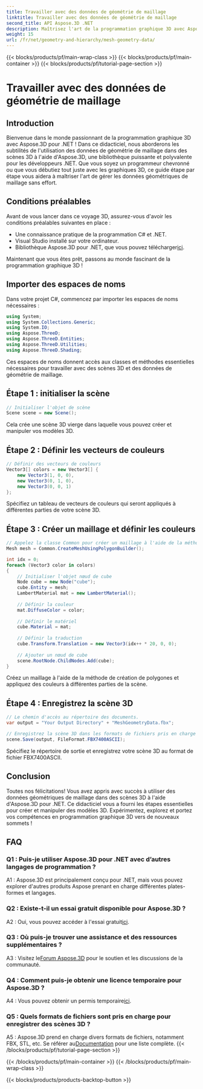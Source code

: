 ```yaml
---
title: Travailler avec des données de géométrie de maillage
linktitle: Travailler avec des données de géométrie de maillage
second_title: API Aspose.3D .NET
description: Maîtrisez l'art de la programmation graphique 3D avec Aspose.3D pour .NET. Créez, manipulez et enregistrez de superbes scènes 3D sans effort.
weight: 15
url: /fr/net/geometry-and-hierarchy/mesh-geometry-data/
---
```


{{< blocks/products/pf/main-wrap-class >}}
{{< blocks/products/pf/main-container >}}
{{< blocks/products/pf/tutorial-page-section >}}

# Travailler avec des données de géométrie de maillage

## Introduction

Bienvenue dans le monde passionnant de la programmation graphique 3D avec Aspose.3D pour .NET ! Dans ce didacticiel, nous aborderons les subtilités de l'utilisation des données de géométrie de maillage dans des scènes 3D à l'aide d'Aspose.3D, une bibliothèque puissante et polyvalente pour les développeurs .NET. Que vous soyez un programmeur chevronné ou que vous débutiez tout juste avec les graphiques 3D, ce guide étape par étape vous aidera à maîtriser l'art de gérer les données géométriques de maillage sans effort.

## Conditions préalables

Avant de vous lancer dans ce voyage 3D, assurez-vous d'avoir les conditions préalables suivantes en place :

- Une connaissance pratique de la programmation C# et .NET.
- Visual Studio installé sur votre ordinateur.
- Bibliothèque Aspose.3D pour .NET, que vous pouvez télécharger[ici](https://releases.aspose.com/3d/net/).

Maintenant que vous êtes prêt, passons au monde fascinant de la programmation graphique 3D !

## Importer des espaces de noms

Dans votre projet C#, commencez par importer les espaces de noms nécessaires :

```csharp
using System;
using System.Collections.Generic;
using System.IO;
using Aspose.ThreeD;
using Aspose.ThreeD.Entities;
using Aspose.ThreeD.Utilities;
using Aspose.ThreeD.Shading;
```

Ces espaces de noms donnent accès aux classes et méthodes essentielles nécessaires pour travailler avec des scènes 3D et des données de géométrie de maillage.

## Étape 1 : initialiser la scène

```csharp
// Initialiser l'objet de scène
Scene scene = new Scene();
```

Cela crée une scène 3D vierge dans laquelle vous pouvez créer et manipuler vos modèles 3D.

## Étape 2 : Définir les vecteurs de couleurs

```csharp
// Définir des vecteurs de couleurs
Vector3[] colors = new Vector3[] {
    new Vector3(1, 0, 0),
    new Vector3(0, 1, 0),
    new Vector3(0, 0, 1)
};
```

Spécifiez un tableau de vecteurs de couleurs qui seront appliqués à différentes parties de votre scène 3D.

## Étape 3 : Créer un maillage et définir les couleurs

```csharp
// Appelez la classe Common pour créer un maillage à l'aide de la méthode de création de polygones pour définir l'instance de maillage
Mesh mesh = Common.CreateMeshUsingPolygonBuilder();

int idx = 0;
foreach (Vector3 color in colors)
{
    // Initialiser l'objet nœud de cube
    Node cube = new Node("cube");
    cube.Entity = mesh;
    LambertMaterial mat = new LambertMaterial();
    
    // Définir la couleur
    mat.DiffuseColor = color;
    
    // Définir le matériel
    cube.Material = mat;
    
    // Définir la traduction
    cube.Transform.Translation = new Vector3(idx++ * 20, 0, 0);
    
    // Ajouter un nœud de cube
    scene.RootNode.ChildNodes.Add(cube);
}
```

Créez un maillage à l'aide de la méthode de création de polygones et appliquez des couleurs à différentes parties de la scène.

## Étape 4 : Enregistrez la scène 3D

```csharp
// Le chemin d'accès au répertoire des documents.
var output = "Your Output Directory" + "MeshGeometryData.fbx";

// Enregistrez la scène 3D dans les formats de fichiers pris en charge
scene.Save(output, FileFormat.FBX7400ASCII);
```

Spécifiez le répertoire de sortie et enregistrez votre scène 3D au format de fichier FBX7400ASCII.

## Conclusion

Toutes nos félicitations! Vous avez appris avec succès à utiliser des données géométriques de maillage dans des scènes 3D à l'aide d'Aspose.3D pour .NET. Ce didacticiel vous a fourni les étapes essentielles pour créer et manipuler des modèles 3D. Expérimentez, explorez et portez vos compétences en programmation graphique 3D vers de nouveaux sommets !

## FAQ

### Q1 : Puis-je utiliser Aspose.3D pour .NET avec d’autres langages de programmation ?

A1 : Aspose.3D est principalement conçu pour .NET, mais vous pouvez explorer d'autres produits Aspose prenant en charge différentes plates-formes et langages.

### Q2 : Existe-t-il un essai gratuit disponible pour Aspose.3D ?

 A2 : Oui, vous pouvez accéder à l'essai gratuit[ici](https://releases.aspose.com/).

### Q3 : Où puis-je trouver une assistance et des ressources supplémentaires ?

 A3 : Visitez le[Forum Aspose.3D](https://forum.aspose.com/c/3d/18) pour le soutien et les discussions de la communauté.

### Q4 : Comment puis-je obtenir une licence temporaire pour Aspose.3D ?

 A4 : Vous pouvez obtenir un permis temporaire[ici](https://purchase.aspose.com/temporary-license/).

### Q5 : Quels formats de fichiers sont pris en charge pour enregistrer des scènes 3D ?

 A5 : Aspose.3D prend en charge divers formats de fichiers, notamment FBX, STL, etc. Se référer au[Documentation](https://reference.aspose.com/3d/net/) pour une liste complète.
{{< /blocks/products/pf/tutorial-page-section >}}

{{< /blocks/products/pf/main-container >}}
{{< /blocks/products/pf/main-wrap-class >}}

{{< blocks/products/products-backtop-button >}}
